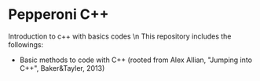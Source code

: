# Pepperoni C++
Introduction to c++ with basics codes \n
This repository includes the followings:
- Basic methods to code with C++ (rooted from Alex Allian, "Jumping into C++", Baker&Tayler, 2013)

